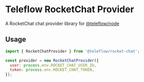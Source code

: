 # Teleflow RocketChat Provider

A RocketChat chat provider library for [@teleflow/node](https://github.com/khulnasoft/teleflow)

## Usage

```javascript
import { RocketChatProvider } from '@teleflow/rocket-chat';

const provider = new RocketChatProvider({
  user: process.env.ROCKET_CHAT_USER_ID,
  token: process.env.ROCKET_CHAT_TOKEN,
});
```
